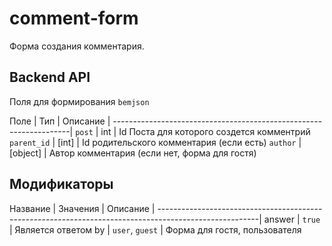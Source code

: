 comment-form
==============

Форма создания комментария.

## Backend API

 Поля для формирования `bemjson`

Поле         | Тип      | Описание                                 |
-------------------------------------------------------------------|
 `post`       | int      | Id Поста для которого создется комментрий
 `parent_id`  | [int]    | Id родительского комментария (если есть)
 `author`     | [object] | Автор комментария (если нет, форма для гостя)


## Модификаторы

Название   | Значения                             | Описание                                           |
-------------------------------------------------------------------------------------------------------|
answer     | `true`                               | Является ответом
by         | `user`, `guest`                      | Форма для гостя, пользователя
